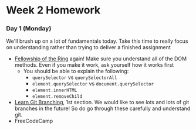 # Week 2 Homework

### Day 1 (Monday)

We'll brush up on a lot of fundamentals today. Take this time to really focus on understanding rather than trying to deliver a finished assignment

* [Fellowship of the Ring](labs/fellowship.md) again! Make sure you understand all of the DOM methods. Even if you make it work, ask yourself how it works first
  * You should be able to explain the following:
    * `querySelector` vs `querySelectorAll`
    * `element.querySelector` vs `document.querySelector`
    * `element.innerHTML`
    * `element.removeChild`
* [Learn Git Branching](http://learngitbranching.js.org/), 1st section. We would like to see lots and lots of git branches in the future! So do go through these carefully and understand git.
* FreeCodeCamp